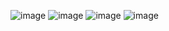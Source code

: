![image](https://github.com/cris1905/Tienda-de-Plantas/assets/87349515/349ebf62-8676-455a-9f9a-304e7b9c1768)
![image](https://github.com/cris1905/Tienda-de-Plantas/assets/87349515/427f6c4d-4be3-4104-a2a4-488870f51ef6)
![image](https://github.com/cris1905/Tienda-de-Plantas/assets/87349515/fae0d56d-f6da-448c-ae46-0e05d988bbf4)
![image](https://github.com/cris1905/Tienda-de-Plantas/assets/87349515/817edf0e-9345-42fc-b67f-d08242482747)
